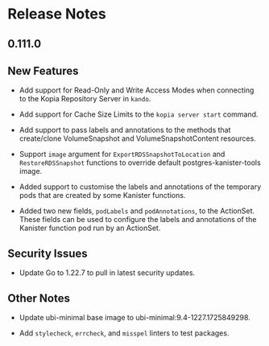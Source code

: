 # Release Notes

## 0.111.0

## New Features

<!-- releasenotes/notes/pre-release-0.111.0-478149ddf5d56f80.yaml @ b'07949285eea9a1c7f0768bd8c8354d64278b0d82' -->
* Add support for Read-Only and Write Access Modes when connecting to the Kopia Repository Server in `kando`.

<!-- releasenotes/notes/pre-release-0.111.0-478149ddf5d56f80.yaml @ b'07949285eea9a1c7f0768bd8c8354d64278b0d82' -->
* Add support for Cache Size Limits to the `kopia server start` command.

<!-- releasenotes/notes/pre-release-0.111.0-478149ddf5d56f80.yaml @ b'07949285eea9a1c7f0768bd8c8354d64278b0d82' -->
* Add support to pass labels and annotations to the methods that create/clone VolumeSnapshot and VolumeSnapshotContent resources.

<!-- releasenotes/notes/pre-release-0.111.0-478149ddf5d56f80.yaml @ b'07949285eea9a1c7f0768bd8c8354d64278b0d82' -->
* Support `image` argument for `ExportRDSSnapshotToLocation` and `RestoreRDSSnapshot` functions to override default postgres-kanister-tools image.

<!-- releasenotes/notes/pre-release-0.111.0-478149ddf5d56f80.yaml @ b'07949285eea9a1c7f0768bd8c8354d64278b0d82' -->
* Added support to customise the labels and annotations of the temporary pods that are created by some Kanister functions.

<!-- releasenotes/notes/pre-release-0.111.0-478149ddf5d56f80.yaml @ b'07949285eea9a1c7f0768bd8c8354d64278b0d82' -->
* Added two new fields, `podLabels` and `podAnnotations`, to the ActionSet. These fields can be used to configure the labels and annotations of the Kanister function pod run by an ActionSet.

## Security Issues

<!-- releasenotes/notes/pre-release-0.111.0-478149ddf5d56f80.yaml @ b'07949285eea9a1c7f0768bd8c8354d64278b0d82' -->
* Update Go to 1.22.7 to pull in latest security updates.

## Other Notes

<!-- releasenotes/notes/pre-release-0.111.0-478149ddf5d56f80.yaml @ b'07949285eea9a1c7f0768bd8c8354d64278b0d82' -->
* Update ubi-minimal base image to ubi-minimal:9.4-1227.1725849298.

<!-- releasenotes/notes/pre-release-0.111.0-478149ddf5d56f80.yaml @ b'07949285eea9a1c7f0768bd8c8354d64278b0d82' -->
* Add `stylecheck`, `errcheck`, and `misspel` linters to test packages.
